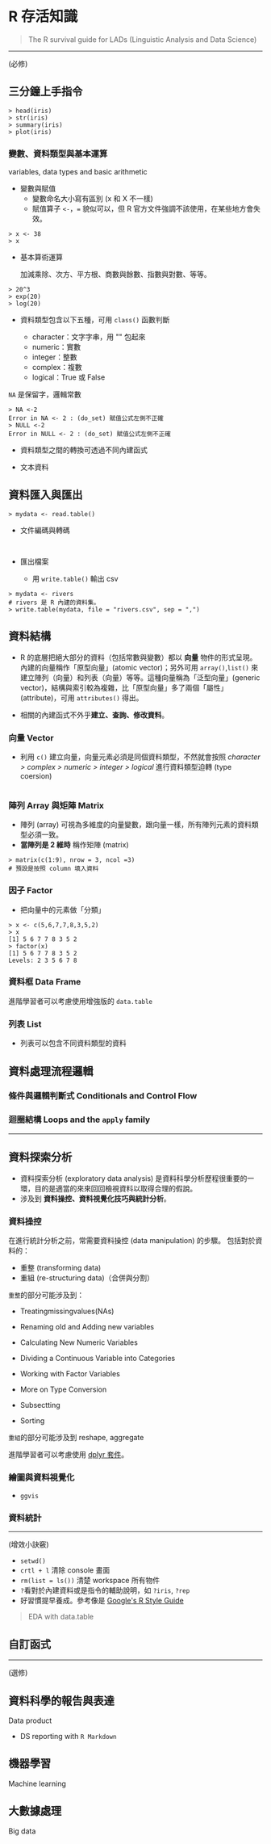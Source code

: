 # R 存活知識

> The R survival guide for LADs (Linguistic Analysis and Data Science) 

---
(必修)
## 三分鐘上手指令

```{r}
> head(iris)
> str(iris)
> summary(iris)
> plot(iris)
```

### 變數、資料類型與基本運算
variables, data types and basic arithmetic

- 變數與賦值
    - 變數命名大小寫有區別 (x 和 X 不一樣)
    - 賦值算子 `<-`，`=` 貌似可以，但 R 官方文件強調不該使用，在某些地方會失效。

```{r}
> x <- 38
> x
```


- 基本算術運算

    加減乘除、次方、平方根、商數與餘數、指數與對數、等等。

```{r}
> 20^3
> exp(20)
> log(20)
```


* 資料類型包含以下五種，可用 `class()` 函數判斷

    - character：文字字串，用 "" 包起來
    - numeric：實數
    - integer：整數
    - complex：複數
    - logical：True 或 False

`NA` 是保留字，邏輯常數

```
> NA <-2
Error in NA <- 2 : (do_set) 賦值公式左側不正確
> NULL <-2
Error in NULL <- 2 : (do_set) 賦值公式左側不正確
```

- 資料類型之間的轉換可透過不同內建函式


- 文本資料


## 資料匯入與匯出

```{r}
> mydata <- read.table()
```

- 文件編碼與轉碼

```{r}


```

- 匯出檔案

    - 用 `write.table()` 輸出 csv

```{r}
> mydata <- rivers 
# rivers 是 R 內建的資料集。
> write.table(mydata, file = "rivers.csv", sep = ",")
```


## 資料結構 

- R 的底層把絕大部分的資料（包括常數與變數）都以 **向量** 物件的形式呈現。內建的向量稱作「原型向量」(atomic vector)；另外可用 `array()`,`list()` 來建立陣列（向量）和列表（向量）等等。這種向量稱為「泛型向量」(generic vector)，結構與索引較為複雜，比「原型向量」多了兩個「屬性」(attribute)，可用 `attributes()` 得出。

- 相關的內建函式不外乎**建立、查詢、修改資料**。

### 向量 Vector

- 利用 `c()` 建立向量，向量元素必須是同個資料類型，不然就會按照 *character > complex > numeric > integer > logical* 進行資料類型迫轉 (type coersion) 

```

```



### 陣列 Array 與矩陣 Matrix

- 陣列 (array) 可視為多維度的向量變數，跟向量一樣，所有陣列元素的資料類型必須一致。
- **當陣列是 2 維時** 稱作矩陣 (matrix)

```{r}
> matrix(c(1:9), nrow = 3, ncol =3) 
# 預設是按照 column 填入資料
```
### 因子 Factor
- 把向量中的元素做「分類」

```{r}
> x <- c(5,6,7,7,8,3,5,2)
> x
[1] 5 6 7 7 8 3 5 2
> factor(x)
[1] 5 6 7 7 8 3 5 2
Levels: 2 3 5 6 7 8

```


### 資料框 Data Frame



進階學習者可以考慮使用增強版的 `data.table`



### 列表 List 

- 列表可以包含不同資料類型的資料

## 資料處理流程邏輯
### 條件與邏輯判斷式 Conditionals and Control Flow


### 迴圈結構 Loops and the `apply` family


---
## 資料探索分析

- 資料探索分析 (exploratory data analysis) 是資料科學分析歷程很重要的一環，目的是適當的來來回回檢視資料以取得合理的假說。
- 涉及到 **資料操控、資料視覺化技巧與統計分析**。






### 資料操控 
在進行統計分析之前，常需要資料操控 (data manipulation) 的步驟。 包括對於資料的：

- 重整 (transforming data)
- 重組 (re-structuring data)（合併與分割）


`重整`的部分可能涉及到：

- Treatingmissingvalues(NAs)
- Renaming old and Adding new variables 
- Calculating New Numeric Variables
- Dividing a Continuous Variable into Categories
- Working with Factor Variables
- More on Type Conversion

- Subsectting
- Sorting




`重組`的部分可能涉及到
reshape, aggregate



進階學習者可以考慮使用 [dplyr 套件](https://www.datacamp.com/courses/dplyr-data-manipulation-r-tutorial)。









### 繪圖與資料視覺化

- `ggvis`


### 資料統計
---
(增效小訣竅)

- `setwd()`
- `crtl + l` 清除 console 畫面
- `rm(list = ls())` 清楚 workspace 所有物件
- `?`看對於內建資料或是指令的輔助說明，如 `?iris`, `?rep` 
- 好習慣提早養成。參考像是 [Google's R Style Guide](http://google-styleguide.googlecode.com/svn/trunk/Rguide.xml#assignment)



> EDA with data.table




## 自訂函式

---
(選修)

## 資料科學的報告與表達
Data product

- DS reporting with `R Markdown`

## 機器學習
Machine learning

## 大數據處理
Big data



